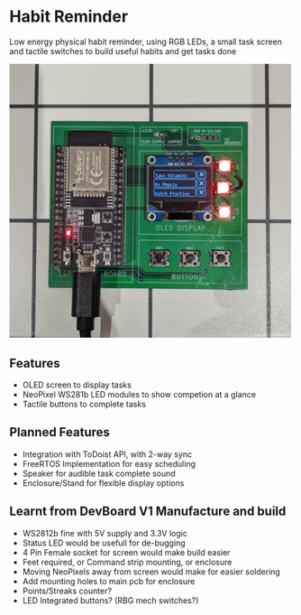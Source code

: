 # Habit Reminder
Low energy physical habit reminder, using RGB LEDs, a small task screen and tactile switches to build useful habits and get tasks done

<img src="/assets/images/Habit_tracker_devboardv1.jpg" width="500">

## Features
- OLED screen to display tasks
- NeoPixel WS281b LED modules to show competion at a glance
- Tactile buttons to complete tasks
## Planned Features
- Integration with ToDoist API, with 2-way sync
- FreeRTOS Implementation for easy scheduling
- Speaker for audible task complete sound
- Enclosure/Stand for flexible display options

## Learnt from DevBoard V1 Manufacture and build
- WS2812b fine with 5V supply and 3.3V logic
- Status LED would be usefull for de-bugging
- 4 Pin Female socket for screen would make build easier
- Feet required, or Command strip mounting, or enclosure
- Moving NeoPixels away from screen would make for easier soldering
- Add mounting holes to main pcb for enclosure
- Points/Streaks counter?
- LED Integrated buttons? (RBG mech switches?)
